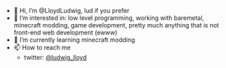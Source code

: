 - 👋 Hi, I’m @LloydLudwig, lud if you prefer
- 👀 I’m interested in: low level programming, working with baremetal, minecraft modding, game development, pretty much anything that is not front-end web development (ewww)
- 🌱 I’m currently learning minecraft modding
- 📫 How to reach me
  - twitter: [@ludwig_lloyd](https://twitter.com/ludwig_lloyd)

<!---
LloydLudwig/LloydLudwig is a ✨ special ✨ repository because its `README.md` (this file) appears on your GitHub profile.
You can click the Preview link to take a look at your changes.
--->
